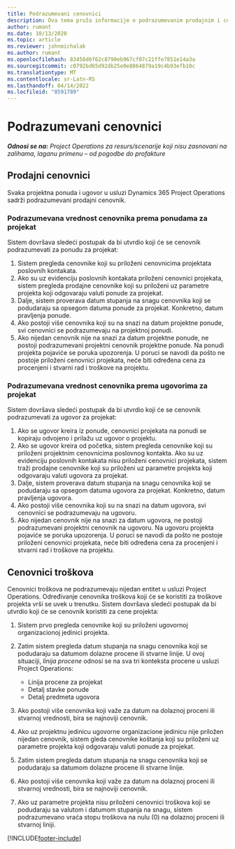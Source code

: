 ```yaml
---
title: Podrazumevani cenovnici
description: Ova tema pruža informacije o podrazumevanim prodajnim i cenovnicima troškova u usluzi Project Operations.
author: rumant
ms.date: 10/13/2020
ms.topic: article
ms.reviewer: johnmichalak
ms.author: rumant
ms.openlocfilehash: 83458d6f62c8790eb967cf07c21ffe7851e14a3a
ms.sourcegitcommit: c0792bd65d92db25e0e8864879a19c4b93efb10c
ms.translationtype: MT
ms.contentlocale: sr-Latn-RS
ms.lasthandoff: 04/14/2022
ms.locfileid: "8591789"
---
```

# <a name="default-price-lists"></a>Podrazumevani cenovnici

_**Odnosi se na:** Project Operations za resurs/scenarije koji nisu zasnovani na zalihama, laganu primenu – od pogodbe do profakture_

## <a name="sales-price-lists"></a>Prodajni cenovnici

Svaka projektna ponuda i ugovor u usluzi Dynamics 365 Project Operations sadrži podrazumevani prodajni cenovnik. 

### <a name="price-list-default-on-project-quotes"></a>Podrazumevana vrednost cenovnika prema ponudama za projekat
Sistem dovršava sledeći postupak da bi utvrdio koji će se cenovnik podrazumevati za ponudu za projekat:

1. Sistem pregleda cenovnike koji su priloženi cenovnicima projektata poslovnih kontakata. 
2. Ako su uz evidenciju poslovnih kontakata priloženi cenovnici projekata, sistem pregleda prodajne cenovnike koji su priloženi uz parametre projekta koji odgovaraju valuti ponude za projekat.
3. Dalje, sistem proverava datum stupanja na snagu cenovnika koji se podudaraju sa opsegom datuma ponude za projekat. Konkretno, datum pravljenja ponude.
4. Ako postoji više cenovnika koji su na snazi na datum projektne ponude, svi cenovnici se podrazumevaju na projektnoj ponudi.
5. Ako nijedan cenovnik nije na snazi za datum projektne ponude, ne postoji podrazumevani projektni cenovnik projektne ponude. Na ponudi projekta pojaviće se poruka upozorenja. U poruci se navodi da pošto ne postoje priloženi cenovnici projekata, neće biti određena cena za procenjeni i stvarni rad i troškove na projektu.

### <a name="price-list-default-on-project-contracts"></a>Podrazumevana vrednost cenovnika prema ugovorima za projekat 
Sistem dovršava sledeći postupak da bi utvrdio koji će se cenovnik podrazumevati za ugovor za projekat:

1. Ako se ugovor kreira iz ponude, cenovnici projekata na ponudi se kopiraju odvojeno i prilažu uz ugovor o projektu.
2. Ako se ugovor kreira od početka, sistem pregleda cenovnike koji su priloženi projektnim cenovnicima poslovnog kontakta. Ako su uz evidenciju poslovnih kontakata nisu priloženi cenovnici projekata, sistem traži prodajne cenovnike koji su priloženi uz parametre projekta koji odgovaraju valuti ugovora za projekat.
4. Dalje, sistem proverava datum stupanja na snagu cenovnika koji se podudaraju sa opsegom datuma ugovora za projekat. Konkretno, datum pravljenja ugovora.
5. Ako postoji više cenovnika koji su na snazi na datum ugovora, svi cenovnici se podrazumevaju na ugovoru.
6. Ako nijedan cenovnik nije na snazi za datum ugovora, ne postoji podrazumevani projektni cenovnik na ugovoru. Na ugovoru projekta pojaviće se poruka upozorenja. U poruci se navodi da pošto ne postoje priloženi cenovnici projekata, neće biti određena cena za procenjeni i stvarni rad i troškove na projektu.

## <a name="cost-price-lists"></a>Cenovnici troškova

Cenovnici troškova ne podrazumevaju nijedan entitet u usluzi Project Operations. Određivanje cenovnika troškova koji će se koristiti za troškove projekta vrši se uvek u trenutku. Sistem dovršava sledeći postupak da bi utvrdio koji će se cenovnik koristiti za cene projekta:

1. Sistem prvo pregleda cenovnike koji su priloženi ugovornoj organizacionoj jedinici projekta.
2. Zatim sistem pregleda datum stupanja na snagu cenovnika koji se podudaraju sa datumom dolazne procene ili stvarne linije. U ovoj situaciji, *linija procene* odnosi se na sva tri konteksta procene u usluzi Project Operations:

    - Linija procene za projekat
    - Detalj stavke ponude
    - Detalj predmeta ugovora
  
3. Ako postoji više cenovnika koji važe za datum na dolaznoj proceni ili stvarnoj vrednosti, bira se najnoviji cenovnik.
4. Ako uz projektnu jedinicu ugovorne organizacione jedinicu nije priložen nijedan cenovnik, sistem gleda cenovnike koštanja koji su priloženi uz parametre projekta koji odgovaraju valuti ponude za projekat.
5. Zatim sistem pregleda datum stupanja na snagu cenovnika koji se podudaraju sa datumom dolazne procene ili stvarne linije. 
6. Ako postoji više cenovnika koji važe za datum na dolaznoj proceni ili stvarnoj vrednosti, bira se najnoviji cenovnik.
7. Ako uz parametre projekta nisu priloženi cenovnici troškova koji se podudaraju sa valutom i datumom stupanja na snagu, sistem podrazumevano vraća stopu troškova na nulu (0) na dolaznoj proceni ili stvarnoj liniji.


[!INCLUDE[footer-include](../includes/footer-banner.md)]